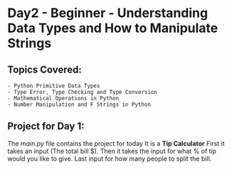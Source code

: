 # Day2 - Beginner - Understanding Data Types and How to Manipulate Strings

## Topics Covered:
    - Python Primitive Data Types
    - Type Error, Type Checking and Type Conversion
    - Mathematical Operations in Python
    - Number Manipulation and F Strings in Python

## Project for Day 1:
The *main.py* file contains the project for today
It is a **Tip Calculator**
First it takes an input (The total bill $). Then it takes the input for what % of tip would you like to give. Last input for how many people to split the bill.

